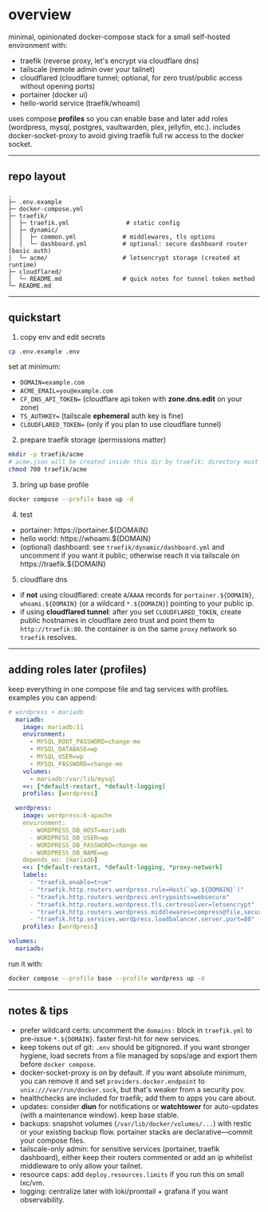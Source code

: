 # overview

minimal, opinionated docker-compose stack for a small self-hosted environment with:

- traefik (reverse proxy, let's encrypt via cloudflare dns)
- tailscale (remote admin over your tailnet)
- cloudflared (cloudflare tunnel; optional, for zero trust/public access without opening ports)
- portainer (docker ui)
- hello-world service (traefik/whoami)

uses compose **profiles** so you can enable base and later add roles (wordpress, mysql, postgres, vaultwarden, plex, jellyfin, etc.). includes docker-socket-proxy to avoid giving traefik full rw access to the docker socket.

---

## repo layout

```
.
├─ .env.example
├─ docker-compose.yml
├─ traefik/
│  ├─ traefik.yml                # static config
│  ├─ dynamic/
│  │  ├─ common.yml             # middlewares, tls options
│  │  └─ dashboard.yml          # optional: secure dashboard router (basic auth)
│  └─ acme/                     # letsencrypt storage (created at runtime)
├─ cloudflared/
│  └─ README.md                 # quick notes for tunnel token method
└─ README.md
```

---

## quickstart

1. copy env and edit secrets

```bash
cp .env.example .env
```

set at minimum:

- `DOMAIN=example.com`
- `ACME_EMAIL=you@example.com`
- `CF_DNS_API_TOKEN=` (cloudflare api token with **zone.dns.edit** on your zone)
- `TS_AUTHKEY=` (tailscale **ephemeral** auth key is fine)
- `CLOUDFLARED_TOKEN=` (only if you plan to use cloudflare tunnel)

2. prepare traefik storage (permissions matter)

```bash
mkdir -p traefik/acme
# acme.json will be created inside this dir by traefik; directory must be writable by the container
chmod 700 traefik/acme
```

3. bring up base profile

```bash
docker compose --profile base up -d
```

4. test

- portainer: https://portainer.${DOMAIN}
- hello world: https://whoami.${DOMAIN}
- (optional) dashboard: see `traefik/dynamic/dashboard.yml` and uncomment if you want it public; otherwise reach it via tailscale on https://traefik.${DOMAIN}

5. cloudflare dns

- if **not** using cloudflared: create `A`/`AAAA` records for `portainer.${DOMAIN}`, `whoami.${DOMAIN}` (or a wildcard `*.${DOMAIN}`) pointing to your public ip.
- if using **cloudflared tunnel**: after you set `CLOUDFLARED_TOKEN`, create public hostnames in cloudflare zero trust and point them to `http://traefik:80`. the container is on the same `proxy` network so `traefik` resolves.

---

## adding roles later (profiles)

keep everything in one compose file and tag services with profiles. examples you can append:

```yaml
# wordpress + mariadb
  mariadb:
    image: mariadb:11
    environment:
      - MYSQL_ROOT_PASSWORD=change-me
      - MYSQL_DATABASE=wp
      - MYSQL_USER=wp
      - MYSQL_PASSWORD=change-me
    volumes:
      - mariadb:/var/lib/mysql
    <<: [*default-restart, *default-logging]
    profiles: [wordpress]

  wordpress:
    image: wordpress:6-apache
    environment:
      - WORDPRESS_DB_HOST=mariadb
      - WORDPRESS_DB_USER=wp
      - WORDPRESS_DB_PASSWORD=change-me
      - WORDPRESS_DB_NAME=wp
    depends_on: [mariadb]
    <<: [*default-restart, *default-logging, *proxy-network]
    labels:
      - "traefik.enable=true"
      - "traefik.http.routers.wordpress.rule=Host(`wp.${DOMAIN}`)"
      - "traefik.http.routers.wordpress.entrypoints=websecure"
      - "traefik.http.routers.wordpress.tls.certresolver=letsencrypt"
      - "traefik.http.routers.wordpress.middlewares=compress@file,security-headers@file"
      - "traefik.http.services.wordpress.loadbalancer.server.port=80"
    profiles: [wordpress]

volumes:
  mariadb:
```

run it with:

```bash
docker compose --profile base --profile wordpress up -d
```

---

## notes & tips

- prefer wildcard certs: uncomment the `domains:` block in `traefik.yml` to pre-issue `*.${DOMAIN}`. faster first-hit for new services.
- keep tokens out of git: `.env` should be gitignored. if you want stronger hygiene, load secrets from a file managed by sops/age and export them before `docker compose`.
- docker-socket-proxy is on by default. if you want absolute minimum, you can remove it and set `providers.docker.endpoint` to `unix:///var/run/docker.sock`, but that's weaker from a security pov.
- healthchecks are included for traefik; add them to apps you care about.
- updates: consider **diun** for notifications or **watchtower** for auto-updates (with a maintenance window). keep base stable.
- backups: snapshot volumes (`/var/lib/docker/volumes/...`) with restic or your existing backup flow. portainer stacks are declarative—commit your compose files.
- tailscale-only admin: for sensitive services (portainer, traefik dashboard), either keep their routers commented or add an ip whitelist middleware to only allow your tailnet.
- resource caps: add `deploy.resources.limits` if you run this on small lxc/vm.
- logging: centralize later with loki/promtail + grafana if you want observability.
